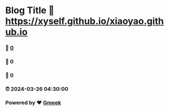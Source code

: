 # Blog Title :link: https://xyself.github.io/xiaoyao.github.io 
### :page_facing_up: [0](https://xyself.github.io/xiaoyao.github.io/tag.html) 
### :speech_balloon: 0 
### :hibiscus: 0 
### :alarm_clock: 2024-03-26 04:30:00 
### Powered by :heart: [Gmeek](https://github.com/Meekdai/Gmeek)
